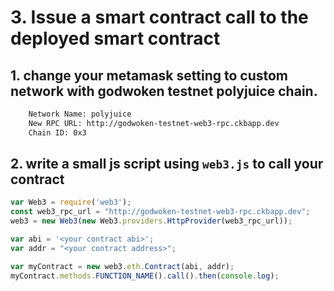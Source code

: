 # 3. Issue a smart contract call to the deployed smart contract

## 1. change your metamask setting to custom network with godwoken testnet polyjuice chain.

```sh
    Network Name: polyjuice
    New RPC URL: http://godwoken-testnet-web3-rpc.ckbapp.dev
    Chain ID: 0x3
```

## 2. write a small js script using `web3.js` to call your contract

```javascript
var Web3 = require('web3');
const web3_rpc_url = "http://godwoken-testnet-web3-rpc.ckbapp.dev"; 
web3 = new Web3(new Web3.providers.HttpProvider(web3_rpc_url));

var abi = '<your contract abi>';
var addr = "<your contract address>";

var myContract = new web3.eth.Contract(abi, addr);
myContract.methods.FUNCTION_NAME().call().then(console.log);
```
